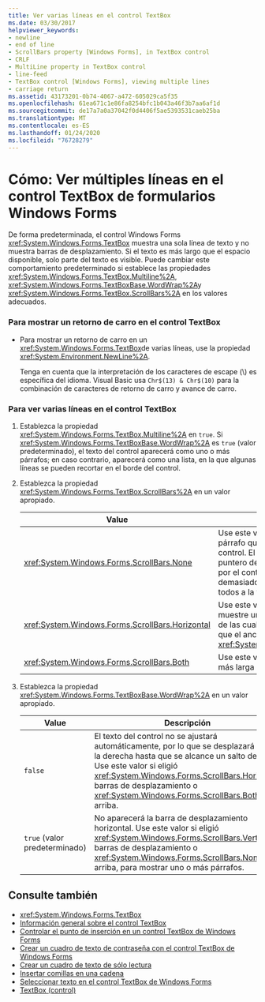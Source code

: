 ```yaml
---
title: Ver varias líneas en el control TextBox
ms.date: 03/30/2017
helpviewer_keywords:
- newline
- end of line
- ScrollBars property [Windows Forms], in TextBox control
- CRLF
- MultiLine property in TextBox control
- line-feed
- TextBox control [Windows Forms], viewing multiple lines
- carriage return
ms.assetid: 43173201-0b74-4067-a472-605029ca5f35
ms.openlocfilehash: 61ea671c1e86fa8254bfc1b043a46f3b7aa6af1d
ms.sourcegitcommit: de17a7a0a37042f0d4406f5ae5393531caeb25ba
ms.translationtype: MT
ms.contentlocale: es-ES
ms.lasthandoff: 01/24/2020
ms.locfileid: "76728279"
---
```

# <a name="how-to-view-multiple-lines-in-the-windows-forms-textbox-control"></a>Cómo: Ver múltiples líneas en el control TextBox de formularios Windows Forms
De forma predeterminada, el control Windows Forms <xref:System.Windows.Forms.TextBox> muestra una sola línea de texto y no muestra barras de desplazamiento. Si el texto es más largo que el espacio disponible, solo parte del texto es visible. Puede cambiar este comportamiento predeterminado si establece las propiedades <xref:System.Windows.Forms.TextBox.Multiline%2A>, <xref:System.Windows.Forms.TextBoxBase.WordWrap%2A>y <xref:System.Windows.Forms.TextBox.ScrollBars%2A> en los valores adecuados.  
  
### <a name="to-display-a-carriage-return-in-the-textbox-control"></a>Para mostrar un retorno de carro en el control TextBox  
  
- Para mostrar un retorno de carro en un <xref:System.Windows.Forms.TextBox>de varias líneas, use la propiedad <xref:System.Environment.NewLine%2A>.  
  
     Tenga en cuenta que la interpretación de los caracteres de escape (\\) es específica del idioma. Visual Basic usa `Chr$(13) & Chr$(10)` para la combinación de caracteres de retorno de carro y avance de carro.  
  
### <a name="to-view-multiple-lines-in-the-textbox-control"></a>Para ver varias líneas en el control TextBox  
  
1. Establezca la propiedad <xref:System.Windows.Forms.TextBox.Multiline%2A> en `true`. Si <xref:System.Windows.Forms.TextBoxBase.WordWrap%2A> es `true` (valor predeterminado), el texto del control aparecerá como uno o más párrafos; en caso contrario, aparecerá como una lista, en la que algunas líneas se pueden recortar en el borde del control.  
  
2. Establezca la propiedad <xref:System.Windows.Forms.TextBox.ScrollBars%2A> en un valor apropiado.  
  
    |Value|Descripción|  
    |-----------|-----------------|  
    |<xref:System.Windows.Forms.ScrollBars.None>|Use este valor si el texto va a ser un párrafo que casi siempre se ajusta al control. El usuario puede usar el puntero del mouse para desplazarse por el control si el texto es demasiado largo para mostrarlo todos a la vez.|  
    |<xref:System.Windows.Forms.ScrollBars.Horizontal>|Use este valor si desea que se muestre una lista de líneas, algunas de las cuales pueden ser mayores que el ancho del control <xref:System.Windows.Forms.TextBox>.|  
    |<xref:System.Windows.Forms.ScrollBars.Both>|Use este valor si la lista puede ser más larga que el alto del control.|  
  
3. Establezca la propiedad <xref:System.Windows.Forms.TextBoxBase.WordWrap%2A> en un valor apropiado.  
  
    |Value|Descripción|  
    |-----------|-----------------|  
    |`false`|El texto del control no se ajustará automáticamente, por lo que se desplazará hacia la derecha hasta que se alcance un salto de línea. Use este valor si eligió <xref:System.Windows.Forms.ScrollBars.Horizontal> barras de desplazamiento o <xref:System.Windows.Forms.ScrollBars.Both>, arriba.|  
    |`true` (valor predeterminado)|No aparecerá la barra de desplazamiento horizontal. Use este valor si eligió <xref:System.Windows.Forms.ScrollBars.Vertical> barras de desplazamiento o <xref:System.Windows.Forms.ScrollBars.None>, arriba, para mostrar uno o más párrafos.|  
  
## <a name="see-also"></a>Consulte también

- <xref:System.Windows.Forms.TextBox>
- [Información general sobre el control TextBox](textbox-control-overview-windows-forms.md)
- [Controlar el punto de inserción en un control TextBox de Windows Forms](how-to-control-the-insertion-point-in-a-windows-forms-textbox-control.md)
- [Crear un cuadro de texto de contraseña con el control TextBox de Windows Forms](how-to-create-a-password-text-box-with-the-windows-forms-textbox-control.md)
- [Crear un cuadro de texto de sólo lectura](how-to-create-a-read-only-text-box-windows-forms.md)
- [Insertar comillas en una cadena](how-to-put-quotation-marks-in-a-string-windows-forms.md)
- [Seleccionar texto en el control TextBox de Windows Forms](how-to-select-text-in-the-windows-forms-textbox-control.md)
- [TextBox (control)](textbox-control-windows-forms.md)

